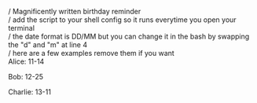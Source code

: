 / Magnificently written birthday reminder \
/ add the script to your shell config so it runs everytime you open your terminal \
/ the date format is DD/MM but you can change it in the bash by swapping the "d" and "m" at line 4 \
/ here are a few examples remove them if you want \
Alice: 11-14

Bob: 12-25

Charlie: 13-11
